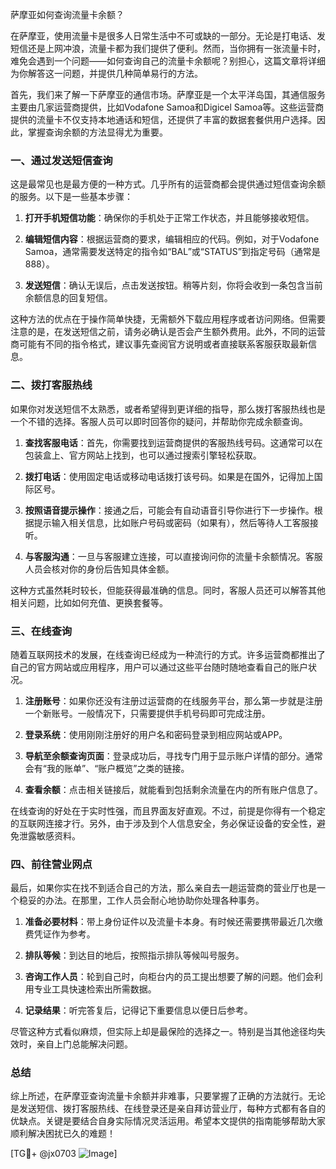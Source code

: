 萨摩亚如何查询流量卡余额？

在萨摩亚，使用流量卡是很多人日常生活中不可或缺的一部分。无论是打电话、发短信还是上网冲浪，流量卡都为我们提供了便利。然而，当你拥有一张流量卡时，难免会遇到一个问题——如何查询自己的流量卡余额呢？别担心，这篇文章将详细为你解答这一问题，并提供几种简单易行的方法。

首先，我们来了解一下萨摩亚的通信市场。萨摩亚是一个太平洋岛国，其通信服务主要由几家运营商提供，比如Vodafone Samoa和Digicel Samoa等。这些运营商提供的流量卡不仅支持本地通话和短信，还提供了丰富的数据套餐供用户选择。因此，掌握查询余额的方法显得尤为重要。

### 一、通过发送短信查询

这是最常见也是最方便的一种方式。几乎所有的运营商都会提供通过短信查询余额的服务。以下是一些基本步骤：

1. **打开手机短信功能**：确保你的手机处于正常工作状态，并且能够接收短信。
   
2. **编辑短信内容**：根据运营商的要求，编辑相应的代码。例如，对于Vodafone Samoa，通常需要发送特定的指令如“BAL”或“STATUS”到指定号码（通常是888）。

3. **发送短信**：确认无误后，点击发送按钮。稍等片刻，你将会收到一条包含当前余额信息的回复短信。

这种方法的优点在于操作简单快捷，无需额外下载应用程序或者访问网络。但需要注意的是，在发送短信之前，请务必确认是否会产生额外费用。此外，不同的运营商可能有不同的指令格式，建议事先查阅官方说明或者直接联系客服获取最新信息。

### 二、拨打客服热线

如果你对发送短信不太熟悉，或者希望得到更详细的指导，那么拨打客服热线也是一个不错的选择。客服人员可以即时回答你的疑问，并帮助你完成余额查询。

1. **查找客服电话**：首先，你需要找到运营商提供的客服热线号码。这通常可以在包装盒上、官方网站上找到，也可以通过搜索引擎轻松获取。

2. **拨打电话**：使用固定电话或移动电话拨打该号码。如果是在国外，记得加上国际区号。

3. **按照语音提示操作**：接通之后，可能会有自动语音引导你进行下一步操作。根据提示输入相关信息，比如账户号码或密码（如果有），然后等待人工客服接听。

4. **与客服沟通**：一旦与客服建立连接，可以直接询问你的流量卡余额情况。客服人员会核对你的身份后告知具体金额。

这种方式虽然耗时较长，但能获得最准确的信息。同时，客服人员还可以解答其他相关问题，比如如何充值、更换套餐等。

### 三、在线查询

随着互联网技术的发展，在线查询已经成为一种流行的方式。许多运营商都推出了自己的官方网站或应用程序，用户可以通过这些平台随时随地查看自己的账户状况。

1. **注册账号**：如果你还没有注册过运营商的在线服务平台，那么第一步就是注册一个新账号。一般情况下，只需要提供手机号码即可完成注册。

2. **登录系统**：使用刚刚注册好的用户名和密码登录到相应网站或APP。

3. **导航至余额查询页面**：登录成功后，寻找专门用于显示账户详情的部分。通常会有“我的账单”、“账户概览”之类的链接。

4. **查看余额**：点击相关链接后，就能看到包括剩余流量在内的所有账户信息了。

在线查询的好处在于实时性强，而且界面友好直观。不过，前提是你得有一个稳定的互联网连接才行。另外，由于涉及到个人信息安全，务必保证设备的安全性，避免泄露敏感资料。

### 四、前往营业网点

最后，如果你实在找不到适合自己的方法，那么亲自去一趟运营商的营业厅也是一个稳妥的办法。在那里，工作人员会耐心地协助你处理各种事务。

1. **准备必要材料**：带上身份证件以及流量卡本身。有时候还需要携带最近几次缴费凭证作为参考。

2. **排队等候**：到达目的地后，按照指示排队等候叫号服务。

3. **咨询工作人员**：轮到自己时，向柜台内的员工提出想要了解的问题。他们会利用专业工具快速检索出所需数据。

4. **记录结果**：听完答复后，记得记下重要信息以便日后参考。

尽管这种方式看似麻烦，但实际上却是最保险的选择之一。特别是当其他途径均失效时，亲自上门总能解决问题。

### 总结

综上所述，在萨摩亚查询流量卡余额并非难事，只要掌握了正确的方法就行。无论是发送短信、拨打客服热线、在线登录还是亲自拜访营业厅，每种方式都有各自的优缺点。关键是要结合自身实际情况灵活运用。希望本文提供的指南能够帮助大家顺利解决困扰已久的难题！

[TG💪+ @jx0703 ![Image](https://github.com/user-attachments/assets/dbca1d08-cadb-493c-b0ec-ad6f7a83f270)]